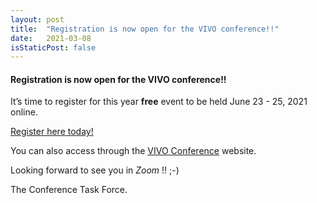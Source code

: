 ```yaml
---
layout: post
title:  "Registration is now open for the VIVO conference!!"
date:   2021-03-08
isStaticPost: false
---
```


#### Registration is now open for the VIVO conference!!

It’s time to register for this year **free** event to be held June 23 - 25, 2021 online.

[Register here today!](https://www.eventbrite.com/e/2021-vivo-conference-tickets-97993221363)

You can also access through the [VIVO Conference](http://vivoconference.org) website.

Looking forward to see you in *Zoom* !! ;-)

The Conference Task Force.
